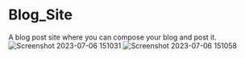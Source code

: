 # Blog_Site
A blog post site where you can compose your blog and post it. 
![Screenshot 2023-07-06 151031](https://github.com/AsmiVats/Blog_Site/assets/128238183/854dafef-53c6-4504-ac9c-9bb4c7915702)
![Screenshot 2023-07-06 151058](https://github.com/AsmiVats/Blog_Site/assets/128238183/8c993047-b612-4c43-a4ad-0c0c6336f0d3)
